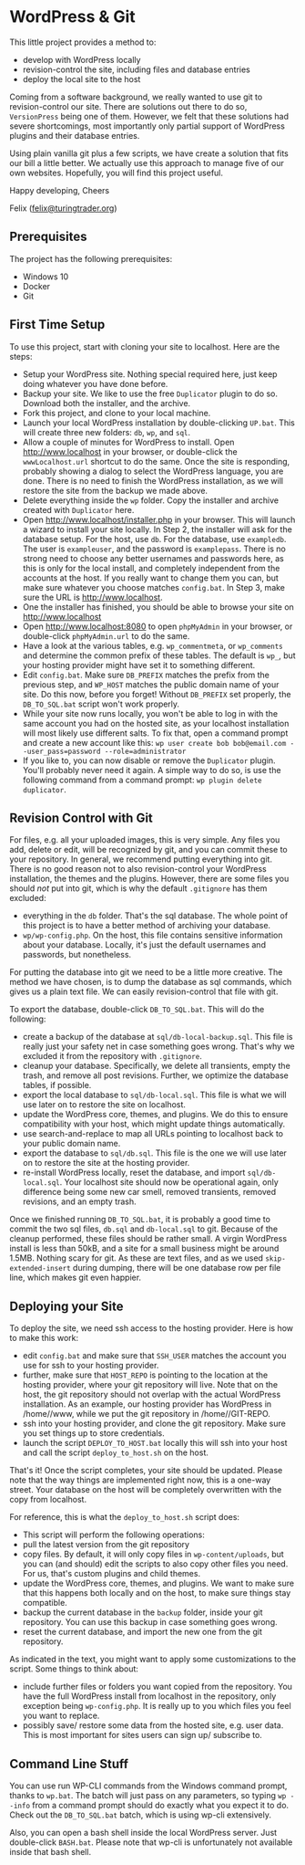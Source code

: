 # WordPress & Git

This little project provides a method to:

* develop with WordPress locally
* revision-control the site, including files and database entries
* deploy the local site to the host

Coming from a software background, we really wanted to use git to revision-control our site. There are solutions out there to do so, `VersionPress` being one of them. However, we felt that these solutions had severe shortcomings, most importantly only partial support of WordPress plugins and their database entries.

Using plain vanilla git plus a few scripts, we have create a solution that fits our bill a little better. We actually use this approach to manage five of our own websites. Hopefully, you will find this project useful.



Happy developing,
Cheers

Felix (felix@turingtrader.org)



## Prerequisites

The project has the following prerequisites:

* Windows 10
* Docker
* Git

## First Time Setup

To use this project, start with cloning your site to localhost. Here are the steps:

* Setup your WordPress site. Nothing special required here, just keep doing whatever you have done before.
* Backup your site. We like to use the free `Duplicator` plugin to do so. Download both the installer, and the archive.
* Fork this project, and clone to your local machine.
* Launch your local WordPress installation by double-clicking `UP.bat`. This will create three new folders: `db`, `wp`, and `sql`.
* Allow a couple of minutes for WordPress to install. Open http://www.localhost in your browser, or double-click the `wwwLocalhost.url` shortcut to do the same. Once the site is responding, probably showing a dialog to select the WordPress language, you are done. There is no need to finish the WordPress installation, as we will restore the site from the backup we made above.
* Delete everything inside the `wp` folder. Copy the installer and archive created with `Duplicator` here.
* Open http://www.localhost/installer.php in your browser. This will launch a wizard to install your site locally. In Step 2, the installer will ask for the database setup. For the host, use `db`. For the database, use `exampledb`. The user is `exampleuser`, and the password is `examplepass`. There is no strong need to choose any better usernames and passwords here, as this is only for the local install, and completely independent from the accounts at the host. If you really want to change them you can, but make sure whatever you choose matches `config.bat`. In Step 3, make sure the URL is http://www.localhost.
* One the installer has finished, you should be able to browse your site on http://www.localhost
* Open http://www.localhost:8080 to open `phpMyAdmin` in your browser, or double-click `phpMyAdmin.url` to do the same.
* Have a look at the various tables, e.g. `wp_commentmeta`, or `wp_comments` and determine the common prefix of these tables. The default is `wp_`, but your hosting provider might have set it to something different.
* Edit `config.bat`. Make sure `DB_PREFIX` matches the prefix from the previous step, and `WP_HOST` matches the public domain name of your site. Do this now, before you forget! Without `DB_PREFIX` set properly, the `DB_TO_SQL.bat` script won't work properly.
* While your site now runs locally, you won't be able to log in with the same account you had on the hosted site, as your localhost installation will most likely use different salts. To fix that, open a command prompt and create a new account like this:
  `wp user create bob bob@email.com --user_pass=password --role=administrator`
* If you like to, you can now disable or remove the `Duplicator` plugin. You'll probably never need it again. A simple way to do so, is use the following command from a command prompt: `wp plugin delete duplicator`.

## Revision Control with Git

For files, e.g. all your uploaded images, this is very simple. Any files you add, delete or edit, will be recognized by git, and you can commit these to your repository. In general, we recommend putting everything into git. There is no good reason not to also revision-control your WordPress installation, the themes and the plugins. However, there are some files you should _not_ put into git, which is why the default `.gitignore` has them excluded:

* everything in the `db` folder. That's the sql database. The whole point of this project is to have a better method of archiving your database.
* `wp/wp-config.php`. On the host, this file contains sensitive information about your database. Locally, it's just the default usernames and passwords, but nonetheless.

For putting the database into git we need to be a little more creative. The method we have chosen, is to dump the database as sql commands, which gives us a plain text file. We can easily revision-control that file with git.

To export the database, double-click `DB_TO_SQL.bat`. This will do the following:

* create a backup of the database at `sql/db-local-backup.sql`. This file is really just your safety net in case something goes wrong. That's why we excluded it from the repository with `.gitignore`.
* cleanup your database. Specifically, we delete all transients, empty the trash, and remove all post revisions. Further, we optimize the database tables, if possible.
* export the local database to `sql/db-local.sql`. This file is what we will use later on to restore the site on localhost.
* update the WordPress core, themes, and plugins. We do this to ensure compatibility with your host, which might update things automatically.
* use search-and-replace to map all URLs pointing to localhost back to your public domain name.
* export the database to `sql/db.sql`. This file is the one we will use later on to restore the site at the hosting provider.
* re-install WordPress locally, reset the database, and import `sql/db-local.sql`. Your localhost site should now be operational again, only difference being some new car smell, removed transients, removed revisions, and an empty trash.

Once we finished running `DB_TO_SQL.bat`, it is probably a good time to commit the two sql files, `db.sql` and `db-local.sql` to git. Because of the cleanup performed, these files should be rather small. A virgin WordPress install is less than 50kB, and a site for a small business might be around 1.5MB. Nothing scary for git. As these are text files, and as we used `skip-extended-insert` during dumping, there will be one database row per file line, which makes git even happier.

## Deploying your Site

To deploy the site, we need ssh access to the hosting provider. Here is how to make this work:

* edit `config.bat` and make sure that `SSH_USER` matches the account you use for ssh to your hosting provider.
* further, make sure that `HOST_REPO` is pointing to the location at the hosting provider, where your git repository will live. Note that on the host, the git repository should not overlap with the actual WordPress installation. As an example, our hosting provider has WordPress in /home/<username>/www, while we put the git repository in /home/<username>/GIT-REPO.
* ssh into your hosting provider, and clone the git repository. Make sure you set things up to store credentials.
* launch the script `DEPLOY_TO_HOST.bat` locally this will ssh into your host and call the script `deploy_to_host.sh` on the host. 

That's it! Once the script completes, your site should be updated. Please note that the way things are implemented right now, this is a one-way street. Your database on the host will be completely overwritten with the copy from localhost.

For reference, this is what the `deploy_to_host.sh` script does:

* This script will perform the following operations:
* pull the latest version from the git repository
* copy files. By default, it will only copy files in `wp-content/uploads`, but you can (and should) edit the scripts to also copy other files you need. For us, that's custom plugins and child themes.
* update the WordPress core, themes, and plugins. We want to make sure that this happens both locally and on the host, to make sure things stay compatible.
* backup the current database in the `backup` folder, inside your git repository. You can use this backup in case something goes wrong.
* reset the current database, and import the new one from the git repository.

As indicated in the text, you might want to apply some customizations to the script. Some things to think about:

* include further files or folders you want copied from the repository. You have the full WordPress install from localhost in the repository, only exception being `wp-config.php`. It is really up to you which files you feel you want to replace.
* possibly save/ restore some data from the hosted site, e.g. user data. This is most important for sites users can sign up/ subscribe to.

## Command Line Stuff

You can use run WP-CLI commands from the Windows command prompt, thanks to `wp.bat`. The batch will just pass on any parameters, so typing `wp --info` from a command prompt should do exactly what you expect it to do. Check out the `DB_TO_SQL.bat` batch, which is using wp-cli extensively.

Also, you can open a bash shell inside the local WordPress server. Just double-click `BASH.bat`. Please note that wp-cli is unfortunately not available inside that bash shell.
